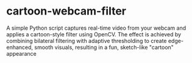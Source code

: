 # cartoon-webcam-filter
A simple Python script captures real-time video from your webcam and applies a cartoon-style filter using OpenCV. The effect is achieved by combining bilateral filtering with adaptive thresholding to create edge-enhanced, smooth visuals, resulting in a fun, sketch-like "cartoon" appearance
